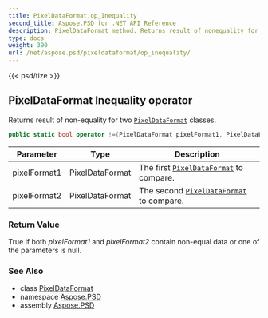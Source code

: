 ```yaml
---
title: PixelDataFormat.op_Inequality
second_title: Aspose.PSD for .NET API Reference
description: PixelDataFormat method. Returns result of nonequality for two PixelDataFormat classes
type: docs
weight: 390
url: /net/aspose.psd/pixeldataformat/op_inequality/
---
```

{{< psd/tize >}}
## PixelDataFormat Inequality operator

Returns result of non-equality for two [`PixelDataFormat`](../) classes.

```csharp
public static bool operator !=(PixelDataFormat pixelFormat1, PixelDataFormat pixelFormat2)
```

| Parameter | Type | Description |
| --- | --- | --- |
| pixelFormat1 | PixelDataFormat | The first [`PixelDataFormat`](../) to compare. |
| pixelFormat2 | PixelDataFormat | The second [`PixelDataFormat`](../) to compare. |

### Return Value

True if both *pixelFormat1* and *pixelFormat2* contain non-equal data or one of the parameters is null.

### See Also

* class [PixelDataFormat](../)
* namespace [Aspose.PSD](../../../aspose.psd/)
* assembly [Aspose.PSD](../../../)


